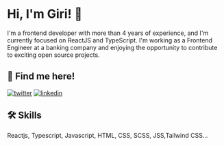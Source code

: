 
# Hi, I'm Giri! 👋

I'm a frontend developer with more than 4 years of experience, and I'm currently focused on ReactJS and TypeScript. I'm working as a Frontend Engineer at a banking company and enjoying the opportunity to contribute to exciting open source projects.

## 🔗 Find me here!
[![twitter](https://img.shields.io/badge/twitter-1DA1F2?style=for-the-badge&logo=twitter&logoColor=white)](https://twitter.com/malleablelife)
[![linkedin](https://img.shields.io/badge/linkedin-0A66C2?style=for-the-badge&logo=linkedin&logoColor=white)](https://in.linkedin.com/in/gmpgiri)



## 🛠 Skills
Reactjs, Typescript, Javascript, HTML, CSS, SCSS, JSS,Tailwind CSS...

